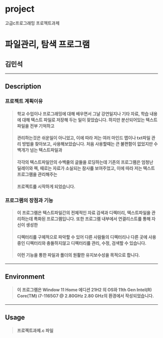 # project
고급c프로그래밍 프로젝트과제
# 파일관리, 탐색 프로그램
## 김민석
-----------
## Description
### 프로젝트 계획이유
>#### 학교 수업이나 프로그래밍에 대해 배우면서 그날 강연일지나 기타 자료, 학습 내용에 대해 텍스트 파일로 저장해 두는 일이 잦았습니다. 하지만 분산되어있는 텍스트파일을 전부 기억하고
>#### 관리하는것은 쉬운일이 아니었고, 이에 따라 저는 여러 마인드 맵이나 txt파일 관리 방법을 찾아보고, 사용해보았습니다. 처음 사용할때는 큰 불편함이 없었지만 수백개가 넘는 텍스트파일과
>#### 각각의 텍스트파일안의 수백줄의 글들을 로딩하는데 기존의 프로그램은 엄청난 딜레이와 렉, 때로는 자료가 소실되는 참사를 보여주었고, 이에 따라 저는 텍스트 프로그램을 관리해주는
>#### 프로젝트를 시작하게 되었습니다.
### 프로그램의 장점과 기능
>#### 이 프로그램은 텍스트파일간의 전체적인 자료 검색과 디렉터리, 텍스트파일을 관리하는데 특화된 프로그램입니다. 또한 프로그램 내부에서 연결리스트를 통해 자신이 생성한 
>#### 디렉터리를 구체적으로 파악할 수 있어 다른 사람들의 디렉터리나 다른 곳에 사용중인 디렉터리와 충돌하지않고 디렉터리를 관리, 수정, 검색할 수 있습니다.
>#### 이런 기능을 통한 파일과 폴더의 원활한 유지보수성을 목적으로 합니다.
---------
## Environment
>#### 이 프로그램은 Window 11 Home 에디션 21H2 의 OS와 11th Gen Intel(R) Core(TM) i7-1165G7 @ 2.80GHz   2.80 GHz의 환경에서 작성되었습니다.
------
## Usage
>#### 프로젝트과제.c 파일
